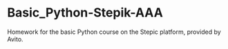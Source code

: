# Basic_Python-Stepik-AAA
Homework for the basic Python course on the Stepic platform, provided by Avito.
